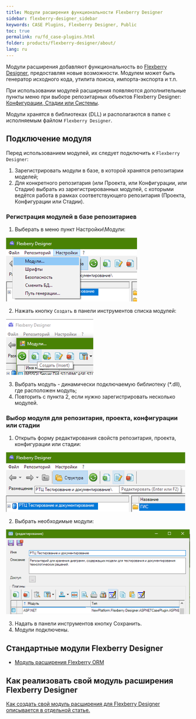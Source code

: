 ```yaml
---
title: Модули расширения функциональности Flexberry Designer
sidebar: flexberry-designer_sidebar
keywords: CASE Plugins, Flexberry Designer, Public
toc: true
permalink: ru/fd_case-plugins.html
folder: products/flexberry-designer/about/
lang: ru
---
```


Модули расширения добавляют функциональность во [Flexberry Designer](fd_flexberry-designer.html), предоставляя новые возможности. Модулем может быть генератор исходного кода, утилита поиска, импорта-экспорта и т.п.

При использовании модулей расширения появляются дополнительные пункты меню при выборе репозитарных объектов Flexberry Designer: [Конфигурации, Стадии или Системы](fd_recommended-structure-repository-and-placing-diagrams.html).

Модули хранятся в библиотеках (DLL) и располагаются в папке с исполняемым файлом `Flexberry Designer`.

## Подключение модуля

Перед использованием модулей, их следует подключить к `Flexberry Designer`:
1. Зарегистрировать модули в базе, в которой хранятся репозитарии моделей;
2. Для конкретного репозитария (или Проекта, или Конфигурации, или Стадии) выбрать из зарегистрированных модулей, с которыми ведётся работа в рамках соответствующего репозитария (Проекта, Конфигурации или Стадии).

### Регистрация модулей в базе репозитариев

1.  Выберать в меню пункт Настройки\Модули:

![](/images/pages/products/flexberry-designer/about/pluginsreg.png)

2. Нажать кнопку `Создать` в панели инструментов списка модулей:

![](/images/pages/products/flexberry-designer/about/addplugin.png)

3. Выбрать модуль - динамически подключаемую библиотеку (*.dll), где расположен модуль;
4. Повторить с пункта 2, если нужно зарегистрировать несколько модулей.

### Выбор модуля для репозитария, проекта, конфигурации или стадии

1.  Открыть форму редактирования свойств репозитария, проекта, конфигурации или стадии:

![](/images/pages/products/flexberry-designer/about/editrepprop.png)

2. Выбрать необходимые модули:

![](/images/pages/products/flexberry-designer/about/propeditselectmodules.png)

3. Надать в панели инструментов кнопку Сохранить.
4. Модули подключены.

## Стандартные модули Flexberry Designer
* [Модуль расширения Flexberry ORM](fo_flexberry-orm-case-plugin.html)

## Как реализовать свой модуль расширения Flexberry Designer
[Как создать свой модуль расширения для Flexberry Designer описывается в отдельной статье.](fd_plugins-development.html)
